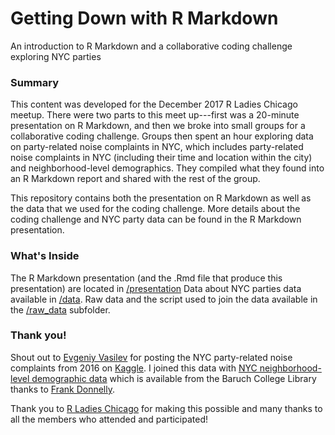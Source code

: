 # Getting Down with R Markdown
An introduction to R Markdown and a collaborative coding challenge exploring NYC parties

### Summary
This content was developed for the December 2017 R Ladies Chicago meetup. There were two parts to this meet up---first was a 20-minute presentation on R Markdown, and then we broke into small groups for a collaborative coding challenge. Groups then spent an hour exploring data on party-related noise complaints in NYC, which includes party-related noise complaints in NYC (including their time and location within the city) and neighborhood-level demographics. They compiled what they found into an R Markdown report and shared with the rest of the group.  

This repository contains both the presentation on R Markdown as well as the data that we used for the coding challenge. More details about the coding challenge and NYC party data can be found in the R Markdown presentation.

### What's Inside
The R Markdown presentation (and the .Rmd file that produce this presentation) are located in [/presentation](https://github.com/kaylenejoy/Getting_down_with_R_Markdown/tree/master/data)
Data about NYC parties data available in [/data](https://github.com/kaylenejoy/Getting_down_with_R_Markdown/tree/master/data). Raw data and the script used to join the data available in the [/raw_data](https://github.com/kaylenejoy/Getting_down_with_R_Markdown/tree/master/data/raw_data) subfolder. 

### Thank you!
Shout out to [Evgeniy Vasilev](https://www.kaggle.com/somesnm) for posting the NYC party-related noise complaints from 2016 on [Kaggle](https://www.kaggle.com/somesnm/partynyc).  I joined this data with [NYC neighborhood-level demographic data](https://www.baruch.cuny.edu/confluence/display/geoportal/NYC+Geographies) which is available from the Baruch College Library thanks to [Frank Donnelly](http://guides.newman.baruch.cuny.edu/prf.php?account_id=23385).

Thank you to [R Ladies Chicago](https://github.com/rladies-chicago) for making this possible and many thanks to all the members who attended and participated!
